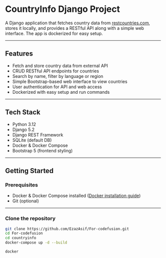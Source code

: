 # CountryInfo Django Project

A Django application that fetches country data from [restcountries.com](https://restcountries.com/v3.1/all), stores it locally, and provides a RESTful API along with a simple web interface. The app is dockerized for easy setup.

---

## Features

- Fetch and store country data from external API
- CRUD RESTful API endpoints for countries
- Search by name, filter by language or region
- Simple Bootstrap-based web interface to view countries
- User authentication for API and web access
- Dockerized with easy setup and run commands

---

## Tech Stack

- Python 3.12
- Django 5.2
- Django REST Framework
- SQLite (default DB)
- Docker & Docker Compose
- Bootstrap 5 (frontend styling)

---

## Getting Started

### Prerequisites

- Docker & Docker Compose installed ([Docker installation guide](https://docs.docker.com/get-docker/))
- Git (optional)

---

### Clone the repository

```bash
git clone https://github.com/EzazAsif/For-codefusion.git
cd For-codefusion
cd countryinfo
docker-compose up -d --build

docker
```
